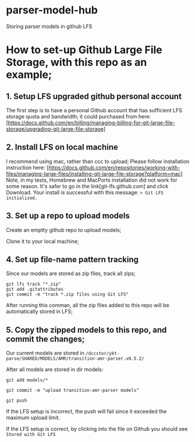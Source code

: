 # parser-model-hub
Storing parser models in github LFS

# How to set-up Github Large File Storage, with this repo as an example; 

## 1. Setup LFS upgraded github personal account
The first step is to have a personal Github account that has sufficient LFS storage quota and bandwidth; it could purchased from here: [https://docs.github.com/en/billing/managing-billing-for-git-large-file-storage/upgrading-git-large-file-storage]


## 2. Install LFS on local machine 
I recommend using mac, rather than ccc to upload; 
Please follow installation instruction here: [https://docs.github.com/en/repositories/working-with-files/managing-large-files/installing-git-large-file-storage?platform=mac]
Note, in my tests, Homebrew and MacPorts installation did not work for some reason. It's safer to go in the link[git-lfs.github.com] and click Download. 
Your install is successful with this message:
``` > Git LFS initialized. ```

## 3. Set up a repo to upload models

Create an emptty github repo to upload models; 

Clone it to your local machine;

## 4. Set up file-name pattern tracking

Since our models are stored as zip files, track all zips; 
```
git lfs track "*.zip"
git add .gitattributes
git commit -m "track *.zip files using Git LFS"
```

After running this comman, all the zip files added to this repo will be automatically stored in LFS; 

## 5. Copy the zipped models to this repo, and commit the changes; 

Our current models are stored in ```/dccstor/ykt-parse/SHARED/MODELS/AMR/transition-amr-parser.v0.5.2/```

After all models are stored in dir models:
```
git add models/*

git commit -m "upload transition-amr-parser models"

git push 
```

If the LFS setup is incorrect, the push will fail since it exceeded the maximum upload limit. 

If the LFS setup is correct, by clicking into the file on Github you should see ```Stored with Git LFS```



